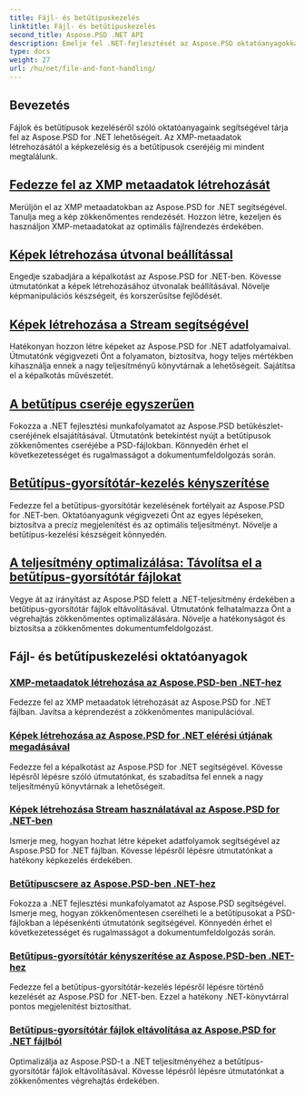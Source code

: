 ```yaml
---
title: Fájl- és betűtípuskezelés
linktitle: Fájl- és betűtípuskezelés
second_title: Aspose.PSD .NET API
description: Emelje fel .NET-fejlesztését az Aspose.PSD oktatóanyagokkal. Ismerje meg a betűkészlet-cserét, az XMP-metaadatok létrehozását és a gyorsítótár kezelését az optimális munkafolyamat-hatékonyság érdekében.
type: docs
weight: 27
url: /hu/net/file-and-font-handling/
---
```

## Bevezetés

Fájlok és betűtípusok kezeléséről szóló oktatóanyagaink segítségével tárja fel az Aspose.PSD for .NET lehetőségeit. Az XMP-metaadatok létrehozásától a képkezelésig és a betűtípusok cseréjéig mi mindent megtalálunk.

## [Fedezze fel az XMP metaadatok létrehozását](./create-xmp-metadata/)
Merüljön el az XMP metaadatokban az Aspose.PSD for .NET segítségével. Tanulja meg a kép zökkenőmentes rendezését. Hozzon létre, kezeljen és használjon XMP-metaadatokat az optimális fájlrendezés érdekében.

## [Képek létrehozása útvonal beállítással](./create-images-setting-path/)
Engedje szabadjára a képalkotást az Aspose.PSD for .NET-ben. Kövesse útmutatónkat a képek létrehozásához útvonalak beállításával. Növelje képmanipulációs készségeit, és korszerűsítse fejlődését.

## [Képek létrehozása a Stream segítségével](./create-images-using-stream/)
Hatékonyan hozzon létre képeket az Aspose.PSD for .NET adatfolyamaival. Útmutatónk végigvezeti Önt a folyamaton, biztosítva, hogy teljes mértékben kihasználja ennek a nagy teljesítményű könyvtárnak a lehetőségeit. Sajátítsa el a képalkotás művészetét.

## [A betűtípus cseréje egyszerűen](./font-replacement/)
Fokozza a .NET fejlesztési munkafolyamatot az Aspose.PSD betűkészlet-cseréjének elsajátításával. Útmutatónk betekintést nyújt a betűtípusok zökkenőmentes cseréjébe a PSD-fájlokban. Könnyedén érhet el következetességet és rugalmasságot a dokumentumfeldolgozás során.

## [Betűtípus-gyorsítótár-kezelés kényszerítése](./force-font-cache/)
Fedezze fel a betűtípus-gyorsítótár kezelésének fortélyait az Aspose.PSD for .NET-ben. Oktatóanyagunk végigvezeti Önt az egyes lépéseken, biztosítva a precíz megjelenítést és az optimális teljesítményt. Növelje a betűtípus-kezelési készségeit könnyedén.

## [A teljesítmény optimalizálása: Távolítsa el a betűtípus-gyorsítótár fájlokat](./remove-font-cache-files/)
Vegye át az irányítást az Aspose.PSD felett a .NET-teljesítmény érdekében a betűtípus-gyorsítótár fájlok eltávolításával. Útmutatónk felhatalmazza Önt a végrehajtás zökkenőmentes optimalizálására. Növelje a hatékonyságot és biztosítsa a zökkenőmentes dokumentumfeldolgozást.

## Fájl- és betűtípuskezelési oktatóanyagok
### [XMP-metaadatok létrehozása az Aspose.PSD-ben .NET-hez](./create-xmp-metadata/)
Fedezze fel az XMP metaadatok létrehozását az Aspose.PSD for .NET fájlban. Javítsa a képrendezést a zökkenőmentes manipulációval.
### [Képek létrehozása az Aspose.PSD for .NET elérési útjának megadásával](./create-images-setting-path/)
Fedezze fel a képalkotást az Aspose.PSD for .NET segítségével. Kövesse lépésről lépésre szóló útmutatónkat, és szabadítsa fel ennek a nagy teljesítményű könyvtárnak a lehetőségeit.
### [Képek létrehozása Stream használatával az Aspose.PSD for .NET-ben](./create-images-using-stream/)
Ismerje meg, hogyan hozhat létre képeket adatfolyamok segítségével az Aspose.PSD for .NET fájlban. Kövesse lépésről lépésre útmutatónkat a hatékony képkezelés érdekében.
### [Betűtípuscsere az Aspose.PSD-ben .NET-hez](./font-replacement/)
Fokozza a .NET fejlesztési munkafolyamatot az Aspose.PSD segítségével. Ismerje meg, hogyan zökkenőmentesen cserélheti le a betűtípusokat a PSD-fájlokban a lépésenkénti útmutatónk segítségével. Könnyedén érhet el következetességet és rugalmasságot a dokumentumfeldolgozás során.
### [Betűtípus-gyorsítótár kényszerítése az Aspose.PSD-ben .NET-hez](./force-font-cache/)
Fedezze fel a betűtípus-gyorsítótár-kezelés lépésről lépésre történő kezelését az Aspose.PSD for .NET-ben. Ezzel a hatékony .NET-könyvtárral pontos megjelenítést biztosíthat. 
### [Betűtípus-gyorsítótár fájlok eltávolítása az Aspose.PSD for .NET fájlból](./remove-font-cache-files/)
Optimalizálja az Aspose.PSD-t a .NET teljesítményéhez a betűtípus-gyorsítótár fájlok eltávolításával. Kövesse lépésről lépésre útmutatónkat a zökkenőmentes végrehajtás érdekében.
